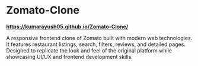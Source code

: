 # Zomato-Clone
**https://kumarayush05.github.io/Zomato-Clone/**

A responsive frontend clone of Zomato built with modern web technologies. It features restaurant listings, search, filters, reviews, and detailed pages. Designed to replicate the look and feel of the original platform while showcasing UI/UX and frontend development skills.
